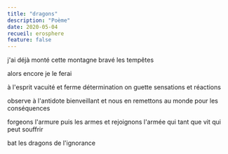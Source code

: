 ```yaml
---
title: "dragons"
description: "Poème"
date: 2020-05-04
recueil: erosphere
feature: false
---
```


j'ai déjà monté cette montagne
bravé les tempêtes

alors encore je le ferai

à l'esprit vacuité et ferme détermination
on guette sensations et réactions

observe à l'antidote bienveillant
et nous en remettons au monde pour les conséquences

forgeons l'armure puis les armes et rejoignons l'armée
qui tant que vit qui peut souffrir

bat les dragons de l'ignorance
